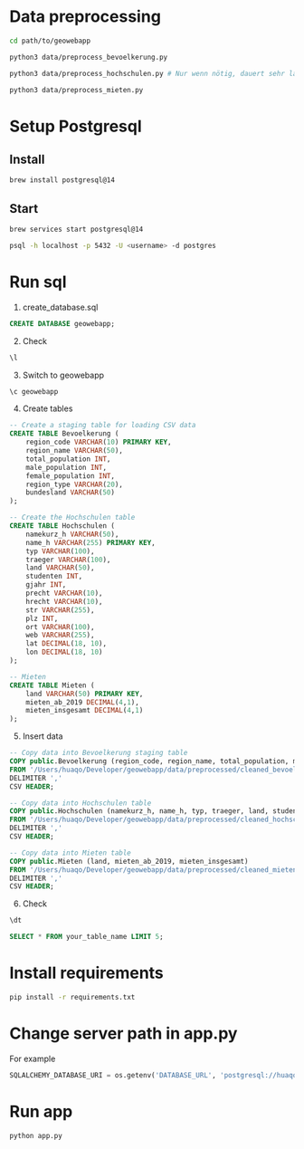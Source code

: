 # Data preprocessing

```bash
cd path/to/geowebapp
```

```bash
python3 data/preprocess_bevoelkerung.py
```
```bash
python3 data/preprocess_hochschulen.py # Nur wenn nötig, dauert sehr lange wegen Koordinaten
```
```bash
python3 data/preprocess_mieten.py
```

# Setup Postgresql

## Install

```bash
brew install postgresql@14
```

## Start
```bash
brew services start postgresql@14
```

```bash
psql -h localhost -p 5432 -U <username> -d postgres
```

# Run sql

1. create_database.sql

```sql
CREATE DATABASE geowebapp;
```

2. Check

```sql
\l
```

3. Switch to geowebapp

```sql
\c geowebapp
```

4. Create tables

```sql
-- Create a staging table for loading CSV data
CREATE TABLE Bevoelkerung (
    region_code VARCHAR(10) PRIMARY KEY,
    region_name VARCHAR(50),
    total_population INT,
    male_population INT,
    female_population INT,
    region_type VARCHAR(20),
    bundesland VARCHAR(50)
);

-- Create the Hochschulen table
CREATE TABLE Hochschulen (
    namekurz_h VARCHAR(50),
    name_h VARCHAR(255) PRIMARY KEY,
    typ VARCHAR(100),
    traeger VARCHAR(100),
    land VARCHAR(50),
    studenten INT,
    gjahr INT,
    precht VARCHAR(10),
    hrecht VARCHAR(10),
    str VARCHAR(255),
    plz INT,
    ort VARCHAR(100),
    web VARCHAR(255),
    lat DECIMAL(18, 10),
    lon DECIMAL(18, 10)
);

-- Mieten
CREATE TABLE Mieten (
    land VARCHAR(50) PRIMARY KEY,
    mieten_ab_2019 DECIMAL(4,1),
    mieten_insgesamt DECIMAL(4,1)
);
```

5. Insert data

```sql
-- Copy data into Bevoelkerung staging table
COPY public.Bevoelkerung (region_code, region_name, total_population, male_population, female_population, region_type, bundesland)
FROM '/Users/huaqo/Developer/geowebapp/data/preprocessed/cleaned_bevoelkerung.csv'
DELIMITER ','
CSV HEADER;

-- Copy data into Hochschulen table
COPY public.Hochschulen (namekurz_h, name_h, typ, traeger, land, studenten, gjahr, precht, hrecht, str, plz, ort, web, lat, lon)
FROM '/Users/huaqo/Developer/geowebapp/data/preprocessed/cleaned_hochschulen.csv'
DELIMITER ','
CSV HEADER;

-- Copy data into Mieten table
COPY public.Mieten (land, mieten_ab_2019, mieten_insgesamt)
FROM '/Users/huaqo/Developer/geowebapp/data/preprocessed/cleaned_mieten.csv'
DELIMITER ','
CSV HEADER;
```

6. Check 

```sql
\dt
```

```sql
SELECT * FROM your_table_name LIMIT 5;
```

# Install requirements

```bash
pip install -r requirements.txt
```

# Change server path in app.py
For example

```python
SQLALCHEMY_DATABASE_URI = os.getenv('DATABASE_URL', 'postgresql://huaqo:0000@localhost:5432/geowebapp')
```

# Run app

```bash
python app.py
```